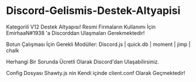 # Discord-Gelismis-Destek-Altyapisi
Kategorili V12 Destek Altyapısı!
Resmi Firmaların Kullanımı İçin EmirhaaN#1938 'a Discorddan Ulaşmaları Gerekmektedir!

Botun Çalışması İçin Gerekli Modüller: Discord.js | quick.db | moment | jimp | chalk

Herhangi Bir Sorunda Ücretli Olarak Discord'dan Ulaşabilirsiniz.

Config Dosyası Shawty.js nin Kendi içinde client.conf Olarak Geçmektedir!
